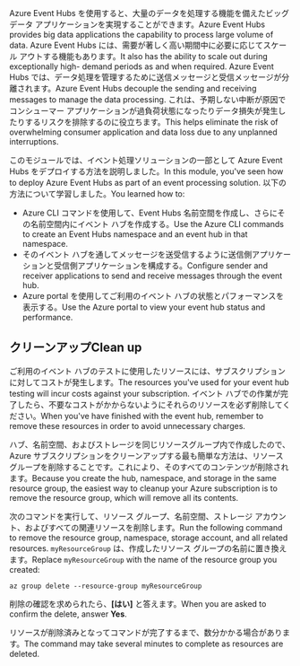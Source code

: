 <span data-ttu-id="7e2a4-101">Azure Event Hubs を使用すると、大量のデータを処理する機能を備えたビッグ データ アプリケーションを実現することができます。</span><span class="sxs-lookup"><span data-stu-id="7e2a4-101">Azure Event Hubs provides big data applications the capability to process large volume of data.</span></span> <span data-ttu-id="7e2a4-102">Azure Event Hubs には、需要が著しく高い期間中に必要に応じてスケール アウトする機能もあります。</span><span class="sxs-lookup"><span data-stu-id="7e2a4-102">It also has the ability to scale out during exceptionally high- demand periods as and when required.</span></span> <span data-ttu-id="7e2a4-103">Azure Event Hubs では、データ処理を管理するために送信メッセージと受信メッセージが分離されます。</span><span class="sxs-lookup"><span data-stu-id="7e2a4-103">Azure Event Hubs decouple the sending and receiving messages to manage the data processing.</span></span> <span data-ttu-id="7e2a4-104">これは、予期しない中断が原因でコンシューマー アプリケーションが過負荷状態になったりデータ損失が発生したりするリスクを排除するのに役立ちます。</span><span class="sxs-lookup"><span data-stu-id="7e2a4-104">This helps eliminate the risk of overwhelming consumer application and data loss due to any unplanned interruptions.</span></span>

<span data-ttu-id="7e2a4-105">このモジュールでは、イベント処理ソリューションの一部として Azure Event Hubs をデプロイする方法を説明しました。</span><span class="sxs-lookup"><span data-stu-id="7e2a4-105">In this module, you've seen how to deploy Azure Event Hubs as part of an event processing solution.</span></span> <span data-ttu-id="7e2a4-106">以下の方法について学習しました。</span><span class="sxs-lookup"><span data-stu-id="7e2a4-106">You learned how to:</span></span>

- <span data-ttu-id="7e2a4-107">Azure CLI コマンドを使用して、Event Hubs 名前空間を作成し、さらにその名前空間内にイベント ハブを作成する。</span><span class="sxs-lookup"><span data-stu-id="7e2a4-107">Use the Azure CLI commands to create an Event Hubs namespace and an event hub in that namespace.</span></span> 
- <span data-ttu-id="7e2a4-108">そのイベント ハブを通してメッセージを送受信するように送信側アプリケーションと受信側アプリケーションを構成する。</span><span class="sxs-lookup"><span data-stu-id="7e2a4-108">Configure sender and receiver applications to send and receive messages through the event hub.</span></span>
- <span data-ttu-id="7e2a4-109">Azure portal を使用してご利用のイベント ハブの状態とパフォーマンスを表示する。</span><span class="sxs-lookup"><span data-stu-id="7e2a4-109">Use the Azure portal to view your event hub status and performance.</span></span>

## <a name="clean-up"></a><span data-ttu-id="7e2a4-110">クリーンアップ</span><span class="sxs-lookup"><span data-stu-id="7e2a4-110">Clean up</span></span> 
<!---TODO: Do we need to include cleanup for the free education tier?--->

<span data-ttu-id="7e2a4-111">ご利用のイベント ハブのテストに使用したリソースには、サブスクリプションに対してコストが発生します。</span><span class="sxs-lookup"><span data-stu-id="7e2a4-111">The resources you've used for your event hub testing will incur costs against your subscription.</span></span> <span data-ttu-id="7e2a4-112">イベント ハブでの作業が完了したら、不要なコストがかからないようにそれらのリソースを必ず削除してください。</span><span class="sxs-lookup"><span data-stu-id="7e2a4-112">When you've have finished with the event hub, remember to remove these resources in order to avoid unnecessary charges.</span></span>

<span data-ttu-id="7e2a4-113">ハブ、名前空間、およびストレージを同じリソースグループ内で作成したので、Azure サブスクリプションをクリーンアップする最も簡単な方法は、リソース グループを削除することです。これにより、そのすべてのコンテンツが削除されます。</span><span class="sxs-lookup"><span data-stu-id="7e2a4-113">Because you create the hub, namespace, and storage in the same resource group, the easiest way to cleanup your Azure subscription is to remove the resource group, which will remove all its contents.</span></span> 

<span data-ttu-id="7e2a4-114">次のコマンドを実行して、リソース グループ、名前空間、ストレージ アカウント、およびすべての関連リソースを削除します。</span><span class="sxs-lookup"><span data-stu-id="7e2a4-114">Run the following command to remove the resource group, namespace, storage account, and all related resources.</span></span> <span data-ttu-id="7e2a4-115">`myResourceGroup` は、作成したリソース グループの名前に置き換えます。</span><span class="sxs-lookup"><span data-stu-id="7e2a4-115">Replace `myResourceGroup` with the name of the resource group you created:</span></span>

```azurecli
az group delete --resource-group myResourceGroup
```

<span data-ttu-id="7e2a4-116">削除の確認を求められたら、**[はい]** と答えます。</span><span class="sxs-lookup"><span data-stu-id="7e2a4-116">When you are asked to confirm the delete, answer **Yes**.</span></span>

<span data-ttu-id="7e2a4-117">リソースが削除済みとなってコマンドが完了するまで、数分かかる場合があります。</span><span class="sxs-lookup"><span data-stu-id="7e2a4-117">The command may take several minutes to complete as resources are deleted.</span></span>
